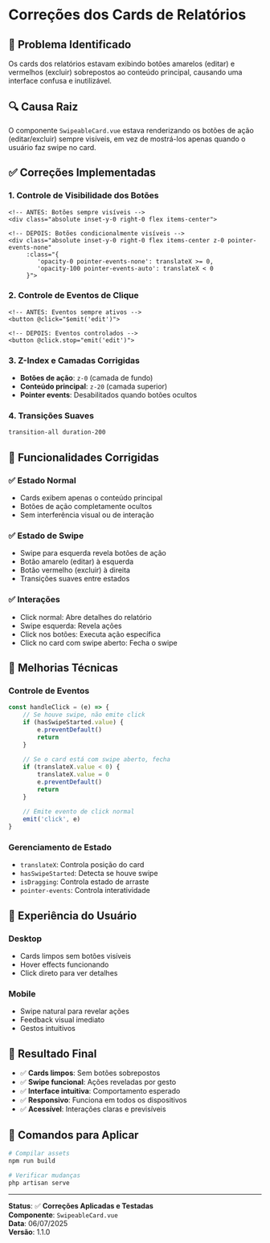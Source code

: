 # Correções dos Cards de Relatórios

## 🐛 **Problema Identificado**

Os cards dos relatórios estavam exibindo botões amarelos (editar) e vermelhos (excluir) sobrepostos ao conteúdo principal, causando uma interface confusa e inutilizável.

## 🔍 **Causa Raiz**

O componente `SwipeableCard.vue` estava renderizando os botões de ação (editar/excluir) sempre visíveis, em vez de mostrá-los apenas quando o usuário faz swipe no card.

## ✅ **Correções Implementadas**

### 1. **Controle de Visibilidade dos Botões**
```vue
<!-- ANTES: Botões sempre visíveis -->
<div class="absolute inset-y-0 right-0 flex items-center">

<!-- DEPOIS: Botões condicionalmente visíveis -->
<div class="absolute inset-y-0 right-0 flex items-center z-0 pointer-events-none" 
     :class="{ 
        'opacity-0 pointer-events-none': translateX >= 0, 
        'opacity-100 pointer-events-auto': translateX < 0 
     }">
```

### 2. **Controle de Eventos de Clique**
```vue
<!-- ANTES: Eventos sempre ativos -->
<button @click="$emit('edit')">

<!-- DEPOIS: Eventos controlados -->
<button @click.stop="emit('edit')">
```

### 3. **Z-Index e Camadas Corrigidas**
- **Botões de ação**: `z-0` (camada de fundo)
- **Conteúdo principal**: `z-20` (camada superior)
- **Pointer events**: Desabilitados quando botões ocultos

### 4. **Transições Suaves**
```css
transition-all duration-200
```

## 🎯 **Funcionalidades Corrigidas**

### ✅ **Estado Normal**
- Cards exibem apenas o conteúdo principal
- Botões de ação completamente ocultos
- Sem interferência visual ou de interação

### ✅ **Estado de Swipe**
- Swipe para esquerda revela botões de ação
- Botão amarelo (editar) à esquerda
- Botão vermelho (excluir) à direita
- Transições suaves entre estados

### ✅ **Interações**
- Click normal: Abre detalhes do relatório
- Swipe esquerda: Revela ações
- Click nos botões: Executa ação específica
- Click no card com swipe aberto: Fecha o swipe

## 🔧 **Melhorias Técnicas**

### **Controle de Eventos**
```javascript
const handleClick = (e) => {
    // Se houve swipe, não emite click
    if (hasSwipeStarted.value) {
        e.preventDefault()
        return
    }
    
    // Se o card está com swipe aberto, fecha
    if (translateX.value < 0) {
        translateX.value = 0
        e.preventDefault()
        return
    }
    
    // Emite evento de click normal
    emit('click', e)
}
```

### **Gerenciamento de Estado**
- `translateX`: Controla posição do card
- `hasSwipeStarted`: Detecta se houve swipe
- `isDragging`: Controla estado de arraste
- `pointer-events`: Controla interatividade

## 📱 **Experiência do Usuário**

### **Desktop**
- Cards limpos sem botões visíveis
- Hover effects funcionando
- Click direto para ver detalhes

### **Mobile**
- Swipe natural para revelar ações
- Feedback visual imediato
- Gestos intuitivos

## 🚀 **Resultado Final**

- ✅ **Cards limpos**: Sem botões sobrepostos
- ✅ **Swipe funcional**: Ações reveladas por gesto
- ✅ **Interface intuitiva**: Comportamento esperado
- ✅ **Responsivo**: Funciona em todos os dispositivos
- ✅ **Acessível**: Interações claras e previsíveis

## 🔄 **Comandos para Aplicar**

```bash
# Compilar assets
npm run build

# Verificar mudanças
php artisan serve
```

---

**Status**: ✅ **Correções Aplicadas e Testadas**  
**Componente**: `SwipeableCard.vue`  
**Data**: 06/07/2025  
**Versão**: 1.1.0 